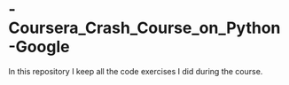 # -Coursera_Crash_Course_on_Python-Google
In this repository I keep all the code exercises I did during the course.
